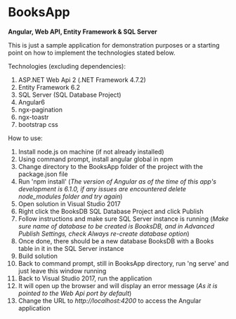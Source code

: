 # BooksApp
<b>Angular, Web API, Entity Framework &amp; SQL Server</b>

This is just a sample application for demonstration purposes or a starting point on how to implement the technologies stated below.

Technologies (excluding dependencies):
<ol>
	<li>ASP.NET Web Api 2 (.NET Framework 4.7.2)</li>
  <li>Entity Framework 6.2</li>
  <li>SQL Server (SQL Database Project)</li>
	<li>Angular6</li>
	<li>ngx-pagination</li>
	<li>ngx-toastr</li>
	<li>bootstrap css</li>
</ol>

How to use:
<ol>	
  <li>Install node.js on machine (if not already installed)</li>
	<li>Using command prompt, install angular global in npm</li>
	<li>Change directory to the BooksApp folder of the project with the package.json file</li>
  <li>Run 'npm install' (<i>The version of Angular as of the time of this app's development is 6.1.0, if any issues are encountered delete node_modules folder and try again</i>)</li>  
  <li>Open solution in Visual Studio 2017</li>
	<li>Right click the BooksDB SQL Database Project and click Publish</li>
  <li>Follow instructions and make sure SQL Server instance is running (<i>Make sure name of database to be created is BooksDB, and in Advanced Publish Settings, check Always re-create database option</i>)</li>
  <li>Once done, there should be a new database BooksDB with a Books table in it in the SQL Server instance</li>
  <li>Build solution</li>  
	<li>Back to command prompt, still in BooksApp directory, run 'ng serve' and just leave this window running</li>
	<li>Back to Visual Studio 2017, run the application</li>
	<li>It will open up the browser and will display an error message (<i>As it is pointed to the Web Api port by default</i>)</li>
  <li>Change the URL to <i>http://localhost:4200</i> to access the Angular application</li>
</ol>
